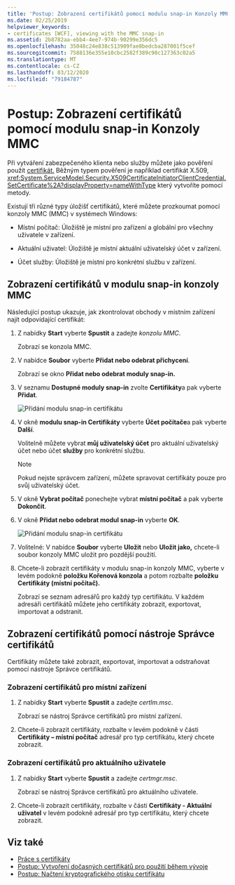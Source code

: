 ```yaml
---
title: 'Postup: Zobrazení certifikátů pomocí modulu snap-in Konzoly MMC'
ms.date: 02/25/2019
helpviewer_keywords:
- certificates [WCF], viewing with the MMC snap-in
ms.assetid: 2b8782aa-ebb4-4ee7-974b-90299e356dc5
ms.openlocfilehash: 35048c24e838c513909fae8bedcba287001f5cef
ms.sourcegitcommit: 7588136e355e10cbc2582f389c90c127363c02a5
ms.translationtype: MT
ms.contentlocale: cs-CZ
ms.lasthandoff: 03/12/2020
ms.locfileid: "79184787"
---
```

# <a name="how-to-view-certificates-with-the-mmc-snap-in"></a>Postup: Zobrazení certifikátů pomocí modulu snap-in Konzoly MMC
Při vytváření zabezpečeného klienta nebo služby můžete jako pověření použít [certifikát.](working-with-certificates.md) Běžným typem pověření je například certifikát X.509, <xref:System.ServiceModel.Security.X509CertificateInitiatorClientCredential.SetCertificate%2A?displayProperty=nameWithType> který vytvoříte pomocí metody.

Existují tři různé typy úložišť certifikátů, které můžete prozkoumat pomocí konzoly MMC (MMC) v systémech Windows:

- Místní počítač: Úložiště je místní pro zařízení a globální pro všechny uživatele v zařízení.

- Aktuální uživatel: Úložiště je místní aktuální uživatelský účet v zařízení.

- Účet služby: Úložiště je místní pro konkrétní službu v zařízení.

## <a name="view-certificates-in-the-mmc-snap-in"></a>Zobrazení certifikátů v modulu snap-in konzoly MMC

Následující postup ukazuje, jak zkontrolovat obchody v místním zařízení najít odpovídající certifikát:
  
1. Z nabídky **Start** vyberte **Spustit** a zadejte *konzolu MMC*.

    Zobrazí se konzola MMC.
  
2. V nabídce **Soubor** vyberte **Přidat nebo odebrat přichycení**.

    Zobrazí se okno **Přidat nebo odebrat moduly snap-in.**
  
3. V seznamu **Dostupné moduly snap-in** zvolte **Certifikáty**a pak vyberte **Přidat**.  

    ![Přidání modulu snap-in certifikátu](./media/mmc-add-certificate-snap-in.png)
  
4. V okně **modulu snap-in Certifikáty** vyberte **Účet počítače**a pak vyberte **Další**.
  
    Volitelně můžete vybrat **můj uživatelský účet** pro aktuální uživatelský účet nebo účet **služby** pro konkrétní službu.

    > [!NOTE]
    > Pokud nejste správcem zařízení, můžete spravovat certifikáty pouze pro svůj uživatelský účet.
  
5. V okně **Vybrat počítač** ponechejte vybrat **místní počítač** a pak vyberte **Dokončit**.  
  
6. V okně **Přidat nebo odebrat modul snap-in** vyberte **OK**.  
  
    ![Přidání modulu snap-in certifikátu](./media/mmc-certificate-snap-in-selected.png)

7. Volitelné: V nabídce **Soubor** vyberte **Uložit** nebo **Uložit jako,** chcete-li soubor konzoly MMC uložit pro pozdější použití.  

8. Chcete-li zobrazit certifikáty v modulu snap-in konzoly MMC, vyberte v levém podokně **položku Kořenová konzola** a potom rozbalte **položku Certifikáty (místní počítač).**

    Zobrazí se seznam adresářů pro každý typ certifikátu. V každém adresáři certifikátů můžete jeho certifikáty zobrazit, exportovat, importovat a odstranit.

## <a name="view-certificates-with-the-certificate-manager-tool"></a>Zobrazení certifikátů pomocí nástroje Správce certifikátů

Certifikáty můžete také zobrazit, exportovat, importovat a odstraňovat pomocí nástroje Správce certifikátů.

### <a name="to-view-certificates-for-the-local-device"></a>Zobrazení certifikátů pro místní zařízení

1. Z nabídky **Start** vyberte **Spustit** a zadejte *certlm.msc*.

    Zobrazí se nástroj Správce certifikátů pro místní zařízení.
  
2. Chcete-li zobrazit certifikáty, rozbalte v levém podokně v části **Certifikáty – místní počítač** adresář pro typ certifikátu, který chcete zobrazit.

### <a name="to-view-certificates-for-the-current-user"></a>Zobrazení certifikátů pro aktuálního uživatele

1. Z nabídky **Start** vyberte **Spustit** a zadejte *certmgr.msc*.

    Zobrazí se nástroj Správce certifikátů pro aktuálního uživatele.
  
2. Chcete-li zobrazit certifikáty, rozbalte v části **Certifikáty - Aktuální uživatel** v levém podokně adresář pro typ certifikátu, který chcete zobrazit.

## <a name="see-also"></a>Viz také

- [Práce s certifikáty](working-with-certificates.md)
- [Postup: Vytvoření dočasných certifikátů pro použití během vývoje](how-to-create-temporary-certificates-for-use-during-development.md)
- [Postup: Načtení kryptografického otisku certifikátu](how-to-retrieve-the-thumbprint-of-a-certificate.md)
